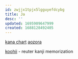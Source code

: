 ```yaml
---
id: zwjjx1tpjx5lgguyefdcybg
title: Ja
desc: ''
updated: 1695909647999
created: 1688128492405
---
```


[kana chart](https://th.bing.com/th/id/R.23dd151457042e2ce865c54649a6551e?rik=bM22ctr9zrpatQ&riu=http%3a%2f%2ffc05.deviantart.net%2ffs70%2fi%2f2010%2f116%2f8%2f7%2fComplete_Kana_Table_by_KinnoHitsuji.jpg&ehk=fkXfw24EOacQZhDG9mVlKyVKdMXavVXWmOXgh%2bEm97I%3d&risl=&pid=ImgRaw&r=0)
[aozora](https://www.aozora.gr.jp)

[koohii](https://kanji.koohii.com/review/vocab) - reuter kanji memorization
